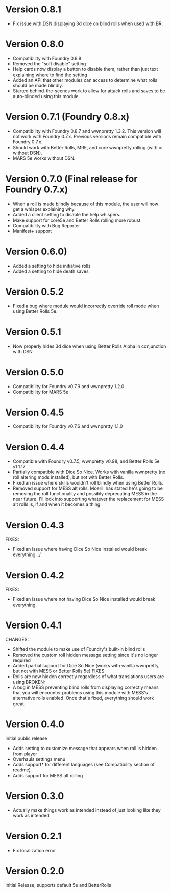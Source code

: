 # Version 0.8.1
- Fix issue with DSN displaying 3d dice on blind rolls when used with BR.

# Version 0.8.0
- Compatibility with Foundry 0.8.8
- Removed the "soft disable" setting
- Help cards now display a button to disable them, rather than just text explaining where to find the setting
- Added an API that other modules can access to determine what rolls should be made blindly.
- Started behind-the-scenes work to allow for attack rolls and saves to be auto-blinded using this module

# Version 0.7.1 (Foundry 0.8.x)
- Compatibility with Foundry 0.8.7 and wwnpretty 1.3.2. This version will not work with Foundry 0.7.x. Previous versions remain compatible with Foundry 0.7.x.
- Should work with Better Rolls, MRE, and core wwnpretty rolling (with or without DSN).
- MARS 5e works without DSN.

# Version 0.7.0 (Final release for Foundry 0.7.x)
- When a roll is made blindly because of this module, the user will now get a whisper explaining why.
- Added a client setting to disable the help whispers.
- Make support for core5e and Better Rolls rolling more robust.
- Compatibility with Bug Reporter
- Manifest+ support

# Version 0.6.0)
- Added a setting to hide initiative rolls
- Added a setting to hide death saves

# Version 0.5.2
- Fixed a bug where module would incorrectly override roll mode when using Better Rolls 5e.

# Version 0.5.1
- Now properly hides 3d dice when using Better Rolls Alpha in conjunction with DSN

# Version 0.5.0
- Compatibility for Foundry v0.7.9 and wwnpretty 1.2.0
- Compatibility for MARS 5e

# Version 0.4.5
- Compatibility for Foundry v0.7.6 and wwnpretty 1.1.0

# Version 0.4.4
- Compatible with Foundry v0.7.5, wwnpretty v0.98, and Better Rolls 5e v1.1.17
- Partially compatible with Dice So Nice. Works with vanilla wwnpretty (no roll altering mods installed), but not with Better Rolls.
- Fixed an issue where skills wouldn't roll blindly when using Better Rolls.
- Removed support for MESS alt rolls. Moerill has stated he's going to be removing the roll functionality and possibly deprecating MESS in the near future. I'll look into supporting whatever the replacement for MESS alt rolls is, if and when it becomes a thing.

# Version 0.4.3
FIXES:
- Fixed an issue where having Dice So Nice installed would break everything. :/

# Version 0.4.2
FIXES:
- Fixed an issue where not having Dice So Nice installed would break everything.

# Version 0.4.1
CHANGES:
- Shifted the module to make use of Foundry's built-in blind rolls
- Removed the custom roll hidden message setting since it's no longer required
- Added partial support for Dice So Nice (works with vanilla wwnpretty, but not with MESS or Better Rolls 5e)
FIXES:
- Rolls are now hidden correctly regardless of what translations users are using
BROKEN:
- A bug in MESS preventing blind rolls from displaying correctly means that you will encounter problems using this module with MESS's alternative rolls enabled. Once that's fixed, everything should work great.

# Version 0.4.0
Initial public release
- Adds setting to customize message that appears when roll is hidden from player
- Overhauls settings menu
- Adds support* for different languages (see Compatibility section of readme)
- Adds support for MESS alt rolling

# Version 0.3.0
- Actually make things work as intended instead of just looking like they work as intended

# Version 0.2.1
- Fix localization error

# Version 0.2.0
Initial Release, supports default 5e and BetterRolls
